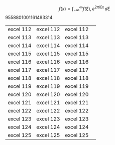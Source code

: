 $$
f(x) = \int_{-\infty}^\infty
    f\hat(\xi),e^{2 \pi i \xi x}
    \,d\xi
$$
9558801001161493314

|   |   |   |   |
|---|---|---|---|
|excel 112|excel 112|excel 112||
|excel 113|excel 113|excel 113||
|excel 114|excel 114|excel 114||
|excel 115|excel 115|excel 115||
|excel 116|excel 116|excel 116||
|excel 117|excel 117|excel 117||
|excel 118|excel 118|excel 118||
|excel 119|excel 119|excel 119||
|excel 120|excel 120|excel 120||
|excel 121|excel 121|excel 121||
|excel 122|excel 122|excel 122||
|excel 123|excel 123|excel 123||
|excel 124|excel 124|excel 124||
|excel 125|excel 125|excel 125||
